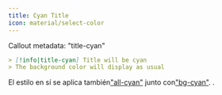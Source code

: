 ```yaml
---
title: Cyan Title
icon: material/select-color
---
```


Callout metadata: "title-cyan"

```md
> [!info|title-cyan] Title will be cyan
> The background color will display as usual
```

El estilo en sí se aplica también["all-cyan"](../combined-styling/page-5.md)
junto con["bg-cyan"](../bg-styling/page-5.md).
.

